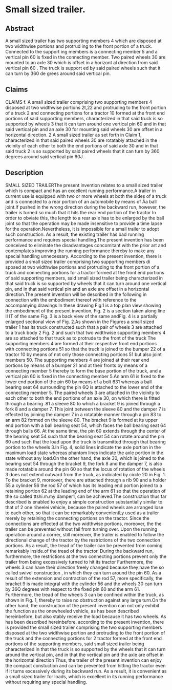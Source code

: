 # Small sized trailer.

## Abstract
A small sized trailer has two supporting members 4 which are disposed at two widthwise portions and protrud ing to the front portion of a truck. Connected to the support ing members is a connecting member 5 and a vertical pin 60 is fixed in the connecting member. Two paired wheels 30 are mounted to an axle 30 which is offset in a horizont al direction from said vertical pin 60 . The truck is support ed by said paired wheels such that it can turn by 360 de grees around said vertical pin.

## Claims
CLAIMS f. A small slzed trailer comprising two supporting members 4 disposed at two widthwise portions 2t,22 and protruding to the front portion of a truck 2 and connecting portions for a tractor 10 formed at the front end portions of said supporting members, characterized in that said truck is so supported by wheels 3 that it can turn around one vertical pin 60 and in that said vertical pin and an axle 30 for mounting said wheels 30 are offset in a horizontal direction. 2 A small sized trailer as set forth in Claim 1, characterized in that said paired wheels 30 are rotatably attached in the vicinity of each other to both the end portions of said axle 30 and in that said truck 2 is so supported by said paired wheels that it can turn by 360 degrees around said vertical pin 60J.

## Description
SMALL SIZED TRAILERThe present invention relates to a small sized trailer which is compact and has an excellent running performance.A trailer in current use is equipped with two or more wheels at both the sides of a truck and is connected to a rear portion of an automobile by means of Åa ball joint.If pushed in the wrong direction during the backward run, however, the trailer is turned so much that it hits the rear end portion of the tractor In order to obviate this, the length to a rear axle has to be enlarged by the ball joint so that the operation may be made insensitive to provide a time lapse for the operation.Nevertheless, it is impossible for a small trailer to adopt such construction. As a result, the existing trailer has bad running performance and requires special handling.The present invention has been conceived to eliminate the disadvantages concomitant with the prior art and contemplates improving the running performance thereby to make any special handling unnecessary. According to the present invention, there is provided a small sized trailer comprising two supporting members di sposed at two widthwise portions and protruding to the front portion of a truck and connecting portions for a tractor formed at the front end portions of said supporting members, said small sized trailer being characterized in that said truck is so supported by wheels that it can turn around one vertical pin, and in that said vertical pin and an axle are offset in a horizontal direction.The present invention will be described in the following in connection with the embodiment thereof with reference to the accompanying drawings In these drawing Fig.1 is a top plan view showing the embodiment of the present invention, Fig. 2 is a section taken along line II IT of the same Fig. 3 is a back view of the same andFig. 4 is a partially enlarged sectional view of Fig. 2.As shown in the Figures a small sized trailer 1 has its truck constructed such that a pair of wheels 3 are attached to a truck body 2 Fig. 2 and such that two widthwise supporting members 4 are so attached to that truck as to protrude to the front of the truck The supporting members 4 are formed at their respective front end portions with connecting portions 51 so that the truck is joined to the bumper 22 of a tractor 10 by means of not only those connecting portions 51 but also joint members 50. The supporting members 4 are joined at their rear end portions by means of a bumper 21 and at their fronts by means of a connecting member 5 thereby to form the base portion of the truck, and a vertical pin 60 is fixed in the connecting member 5.An arm 61 is fixed to the lower end portion of the pin 60 by means of a bolt 631 whereas a ball bearing seat 64 surrounding the pin 6Q is attached to the lower end of the connecting member 5. The paired wheels 3 are attached in the vicinity to each other to both the end portions of an axle 30, on which there is fitted through a bearing .81 a sleeve 80 to which a bracket 9 is joined through a fork 8 and a damper 7. This joint between the sleeve 80 and the damper 7 is effected by joining the damper 7 in a rotatable manner through a pin 83 to an arm 82 formed on the sleeve 80. The bracket 9 is formed at its upper end portion with a ball bearing seat 54, which faces the ball bearing seat 64 through balls 66. At the same time, the pin 60 extends through the center of the bearing seat 54 such that the bearing seat 54 can rotate around the pin 60 and such that the load upon the truck is transmitted through that bearing portion to the wheels 3.In Fig. 4, solid lines indicate the axle portion in the maximum load state whereas phantom lines indicate the axle portion in the state without any load.On the other hand, the axle 30, which is joined to the bearing seat 54 through the bracket 9, the fork 8 and the damper 7, is also made rotatable around the pin 60 so that the locus of rotation of the wheels 3 does not extend outward from the truck, as indicated by circle 20 in Fig. 1. To the bracket 9, moreover, there are attached through a rib 90 and a holder 55 a cylinder 56 the rod 57 of which has its leading end portion joined to a retaining portion 62 at the leading end of the arm 61 so that the operation of the so called ttshi.m.my damper1, can be achieved.The construction thus far described is enabled to enjoy a simple construction substantially similar to that of 2 one riheelei vehicle, because the paired wheels are arranged lose to each other, so that it can be remarkably convenientLy used as a trailer merely by retaining the connecting portions on the tractor. Since the connections are effected at the two widthwise portions, moreover, the the trailer can be prevented without fail from turning over. Upon the running operation around a corner, still moreover, the trailer is enabled to follow the directional change of the tractor by the restrictions of the two connection portions. As a result, the tread of the trailer can be prevented from coming remarkably inside.of the tread of the tractor. During the backward run, furthermore, the restrictions at the two connecting portions prevent only the trailer from being excessively turned to hit its tractor Furthermore, the wheels 3 can have their direction freely changed because they have the so called swivel construction , in which they can turn around the pin 60. As a result of the extension and contraction of the rod 57, more specifically, the bracket 9 is made integral with the cylinder 56 and the wheels 30 can turn by 36Q degrees with respect to the fixed pin 60 and the arm 61. Furthermore, the tread of the wheels 3 can be confined within the truck, as shown in Fig. 1, thereby to raise no obstruction against any large turn.On the other hand, the construction of the present invention can not only exhibit the function as the onewheeled vehicle, as has been described hereinbefore, but also stably receive the load because it has two wheels. As has been described hereinbefore, according to the present invention, there is provided the small sized trailer comprising the two supporting members disposed at the two widthwise portion and protruding to the front portion of the truck and the connecting portions for 2 tractor formed at the front end portions of the supporting members, said small sized trailer being characterized in that the truck is so supported by the wheels that it can turn around the vertical pin, and in that the vertical pin and the axle are offset in the horizontal direction Thus, the trailer of the present invention can enjoy the compact constuction and can be prevented from hitting the tractor even if it turns excessively during its backward run. As a result, it is convenient as a small sized trailer for loads, which is excellent in its running performance without requiring any special handling.